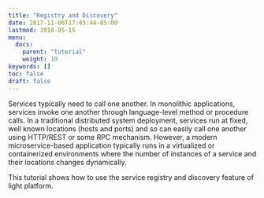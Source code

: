 ```yaml
---
title: "Registry and Discovery"
date: 2017-11-06T17:45:44-05:00
lastmod: 2018-05-15
menu:
  docs:
    parent: "tutorial"
    weight: 10
keywords: []
toc: false
draft: false
---
```



Services typically need to call one another. In monolithic applications, services invoke one another 
through language-level method or procedure calls. In a traditional distributed system deployment, services 
run at fixed, well known locations (hosts and ports) and so can easily call one another using HTTP/REST or 
some RPC mechanism. However, a modern microservice-based application typically runs in a virtualized or 
containerized environments where the number of instances of a service and their locations changes dynamically.

This tutorial shows how to use the service registry and discovery feature of light platform.


